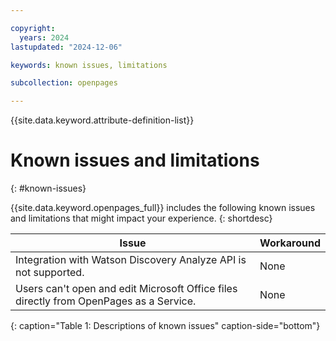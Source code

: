 ```yaml
---

copyright:
  years: 2024
lastupdated: "2024-12-06"

keywords: known issues, limitations

subcollection: openpages

---
```


{{site.data.keyword.attribute-definition-list}}

# Known issues and limitations
{: #known-issues}

{{site.data.keyword.openpages_full}} includes the following known issues and limitations that might impact your experience.
{: shortdesc}

| Issue                                                                                  | Workaround                                 |
| -------------------------------------------------------------------------------------- | ------------------------------------------ |
| Integration with Watson Discovery Analyze API is not supported.                        | None                                       |
| Users can't open and edit Microsoft Office files directly from OpenPages as a Service. | None                                       |
{: caption="Table 1: Descriptions of known issues" caption-side="bottom"}
